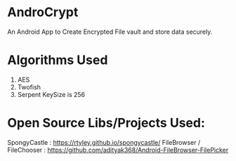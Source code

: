 # AndroCrypt
  An Android App to Create Encrypted File vault and store data securely.

# Algorithms Used
1. AES 
2. Twofish 
3. Serpent
KeySize is 256

# Open Source Libs/Projects Used:
SpongyCastle : https://rtyley.github.io/spongycastle/ 
FileBrowser / FileChooser : https://github.com/adityak368/Android-FileBrowser-FilePicker

